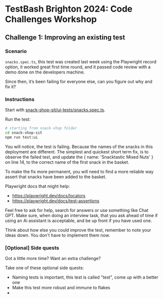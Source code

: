 # TestBash Brighton 2024: Code Challenges Workshop

## Challenge 1: Improving an existing test

### Scenario

`snacks.spec.ts`, this test was created last week using the Playwright record option, it worked great first time round, and it passed code review with a demo done on the developers machine.

Since then, it’s been failing for everyone else, can you figure out why and fix it?

### Instructions

Start with [snack-shop-sit/ui-tests/snacks.spec.ts](../../snack-shop-sit/ui-tests/snacks.spec.ts).

Run the test:

```bash
# starting from snack-shop folder
cd snack-shop-sit
npm run test:ui
```

You will notice, the test is failing. Because the names of the snacks in this deployment are different. The simplest and quickest short term fix, is to observe the failed test, and update the { name: 'Snacktastic Mixed Nuts' } on line 14, to the correct name of the first snack in the basket.

To make the fix more permanent, you will need to find a more reliable way assert that snacks have been added to the basket.

Playwright docs that might help:

- <https://playwright.dev/docs/locators>
- <https://playwright.dev/docs/test-assertions>

Feel free to ask for help, search for answers or use something like Chat GPT. Make sure, when doing an interview task, that you ask ahead of time if using an Ai assistant is acceptable, and be up front if you have used one.

Think about how else you could improve the test, remember to note your ideas down. You don't have to implement them now.

### [Optional] Side quests

Got a little more time? Want an extra challenge?

Take one of these optional side quests:

- Naming tests is important, this test is called "test", come up with a better one
- Make this test more robust and immune to flakes
- 
